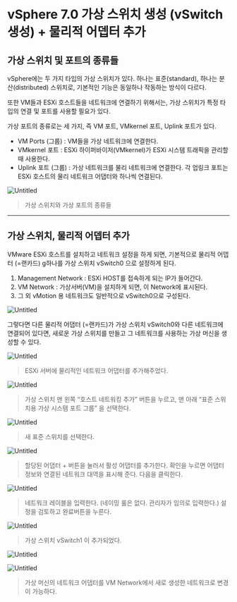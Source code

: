 # vSphere 7.0 가상 스위치 생성 (vSwitch 생성) + 물리적 어뎁터 추가

## 가상 스위치 및 포트의 종류들

vSphere에는 두 가지 타입의 가상 스위치가 있다. 하나는 표준(standard), 하나는 분산(distributed) 스위치로, 기본적인 기능은 동일하나 작동하는 방식이 다르다.

또한 VM들과 ESXi 호스트들을 네트워크에 연결하기 위해서는, 가상 스위치가 특정 타입의 연결 및 포트를 사용할 필요가 있다.

가상 포트의 종류로는 세 가지, 즉 VM 포트, VMkernel 포트, Uplink 포트가 있다.

- VM Ports (그룹) : VM들을 가상 네트워크에 연결한다.
- VMkernel 포트 : ESXi 하이퍼바이저(VMkernel)가 ESXi 시스템 트래픽을 관리할 때 사용한다.
- Uplink 포트 (그룹) : 가상 네트워크를 물리 네트워크에 연결한다. 각 업링크 포트는 ESXi 호스트의 물리 네트워크 어댑터와 하나씩 연결된다.

![Untitled](vSphere%207%200%20%E1%84%80%E1%85%A1%E1%84%89%E1%85%A1%E1%86%BC%20%E1%84%89%E1%85%B3%E1%84%8B%E1%85%B1%E1%84%8E%E1%85%B5%20%E1%84%89%E1%85%A2%E1%86%BC%E1%84%89%E1%85%A5%E1%86%BC%20(vSwitch%20%E1%84%89%E1%85%A2%E1%86%BC%E1%84%89%E1%85%A5%E1%86%BC)%20+%200213fded1ea749c99e9eaa11b207461b/Untitled.png)

> 가상 스위치와 가상 포트의 종류들
> 

---

## 가상 스위치, 물리적 어뎁터 추가

VMware ESXi 호스트를 설치하고 네트워크 설정을 하게 되면, 기본적으로 물리적 어뎁터 (=랜카드) g하나를 가상 스위치 vSwitch0 으로 설정하게 된다.

1. Management Network : ESXi HOST를 접속하게 되는 IP가 들어간다.
2. VM Network : 가상서버(VM)을 설치하게 되면, 이 Network에 표시된다.
3. 그 외 vMotion 용 네트워크도 일반적으로 vSwitch0으로 구성된다.

![Untitled](vSphere%207%200%20%E1%84%80%E1%85%A1%E1%84%89%E1%85%A1%E1%86%BC%20%E1%84%89%E1%85%B3%E1%84%8B%E1%85%B1%E1%84%8E%E1%85%B5%20%E1%84%89%E1%85%A2%E1%86%BC%E1%84%89%E1%85%A5%E1%86%BC%20(vSwitch%20%E1%84%89%E1%85%A2%E1%86%BC%E1%84%89%E1%85%A5%E1%86%BC)%20+%200213fded1ea749c99e9eaa11b207461b/Untitled%201.png)

그렇다면 다른 물리적 어댑터 (=랜카드)가 가상 스위치 vSwitch0와 다른 네트워크에 연결되어 있다면, 새로운 가상 스위치를 만들고 그 네트워크를 사용하는 가상 머신을 생성할 수 있다.

![Untitled](vSphere%207%200%20%E1%84%80%E1%85%A1%E1%84%89%E1%85%A1%E1%86%BC%20%E1%84%89%E1%85%B3%E1%84%8B%E1%85%B1%E1%84%8E%E1%85%B5%20%E1%84%89%E1%85%A2%E1%86%BC%E1%84%89%E1%85%A5%E1%86%BC%20(vSwitch%20%E1%84%89%E1%85%A2%E1%86%BC%E1%84%89%E1%85%A5%E1%86%BC)%20+%200213fded1ea749c99e9eaa11b207461b/Untitled%202.png)

> ESXi 서버에 물리적인 네트워크 어댑터를 추가해주었다.
> 

![Untitled](vSphere%207%200%20%E1%84%80%E1%85%A1%E1%84%89%E1%85%A1%E1%86%BC%20%E1%84%89%E1%85%B3%E1%84%8B%E1%85%B1%E1%84%8E%E1%85%B5%20%E1%84%89%E1%85%A2%E1%86%BC%E1%84%89%E1%85%A5%E1%86%BC%20(vSwitch%20%E1%84%89%E1%85%A2%E1%86%BC%E1%84%89%E1%85%A5%E1%86%BC)%20+%200213fded1ea749c99e9eaa11b207461b/Untitled%203.png)

> 가상 스위치 맨 왼쪽 “호스트 네트워킹 추가” 버튼을 누르고, 맨 아래 “표준 스위치용 가상 시스템 포트 그룹” 을 선택한다.
> 

![Untitled](vSphere%207%200%20%E1%84%80%E1%85%A1%E1%84%89%E1%85%A1%E1%86%BC%20%E1%84%89%E1%85%B3%E1%84%8B%E1%85%B1%E1%84%8E%E1%85%B5%20%E1%84%89%E1%85%A2%E1%86%BC%E1%84%89%E1%85%A5%E1%86%BC%20(vSwitch%20%E1%84%89%E1%85%A2%E1%86%BC%E1%84%89%E1%85%A5%E1%86%BC)%20+%200213fded1ea749c99e9eaa11b207461b/Untitled%204.png)

> 새 표준 스위치를 선택한다.
> 

![Untitled](vSphere%207%200%20%E1%84%80%E1%85%A1%E1%84%89%E1%85%A1%E1%86%BC%20%E1%84%89%E1%85%B3%E1%84%8B%E1%85%B1%E1%84%8E%E1%85%B5%20%E1%84%89%E1%85%A2%E1%86%BC%E1%84%89%E1%85%A5%E1%86%BC%20(vSwitch%20%E1%84%89%E1%85%A2%E1%86%BC%E1%84%89%E1%85%A5%E1%86%BC)%20+%200213fded1ea749c99e9eaa11b207461b/Untitled%205.png)

> 할당된 어댑터 + 버튼을 눌러서 활성 어댑터를 추가한다. 확인을 누르면 어댑터 정보와 연결된 네트워크 대역을 표시해 준다. 다음을 클릭한다.
> 

![Untitled](vSphere%207%200%20%E1%84%80%E1%85%A1%E1%84%89%E1%85%A1%E1%86%BC%20%E1%84%89%E1%85%B3%E1%84%8B%E1%85%B1%E1%84%8E%E1%85%B5%20%E1%84%89%E1%85%A2%E1%86%BC%E1%84%89%E1%85%A5%E1%86%BC%20(vSwitch%20%E1%84%89%E1%85%A2%E1%86%BC%E1%84%89%E1%85%A5%E1%86%BC)%20+%200213fded1ea749c99e9eaa11b207461b/Untitled%206.png)

> 네트워크 레이블을 입력한다. (네이밍 룰은 없다. 관리자가 임의로 입력한다.) 설정을 검토하고 완료버튼을 누른다.
> 

![Untitled](vSphere%207%200%20%E1%84%80%E1%85%A1%E1%84%89%E1%85%A1%E1%86%BC%20%E1%84%89%E1%85%B3%E1%84%8B%E1%85%B1%E1%84%8E%E1%85%B5%20%E1%84%89%E1%85%A2%E1%86%BC%E1%84%89%E1%85%A5%E1%86%BC%20(vSwitch%20%E1%84%89%E1%85%A2%E1%86%BC%E1%84%89%E1%85%A5%E1%86%BC)%20+%200213fded1ea749c99e9eaa11b207461b/Untitled%207.png)

> 가상 스위치 vSwitch1 이 추가되었다.
> 

![Untitled](vSphere%207%200%20%E1%84%80%E1%85%A1%E1%84%89%E1%85%A1%E1%86%BC%20%E1%84%89%E1%85%B3%E1%84%8B%E1%85%B1%E1%84%8E%E1%85%B5%20%E1%84%89%E1%85%A2%E1%86%BC%E1%84%89%E1%85%A5%E1%86%BC%20(vSwitch%20%E1%84%89%E1%85%A2%E1%86%BC%E1%84%89%E1%85%A5%E1%86%BC)%20+%200213fded1ea749c99e9eaa11b207461b/Untitled%208.png)

![Untitled](vSphere%207%200%20%E1%84%80%E1%85%A1%E1%84%89%E1%85%A1%E1%86%BC%20%E1%84%89%E1%85%B3%E1%84%8B%E1%85%B1%E1%84%8E%E1%85%B5%20%E1%84%89%E1%85%A2%E1%86%BC%E1%84%89%E1%85%A5%E1%86%BC%20(vSwitch%20%E1%84%89%E1%85%A2%E1%86%BC%E1%84%89%E1%85%A5%E1%86%BC)%20+%200213fded1ea749c99e9eaa11b207461b/Untitled%209.png)

> 가상 머신의 네트워크 어댑터를 VM Network에서 새로 생성한 네트워크로 변경이 가능하다.
>